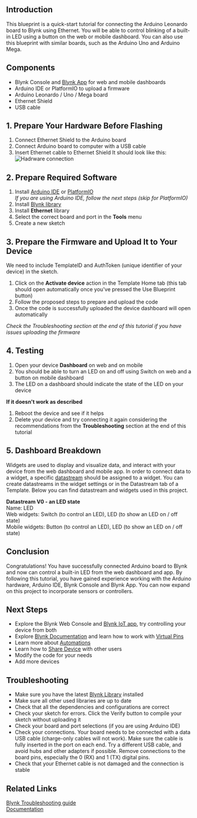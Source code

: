 ## Introduction

This blueprint is a quick-start tutorial for connecting the Arduino Leonardo board to Blynk using Ethernet. You will be able to control blinking of a built-in LED using a button on the web or mobile dashboard. You can also use this blueprint with similar boards, such as the Arduino Uno and Arduino Mega.

## Components 

* Blynk Console and [Blynk App](https://docs.blynk.io/en/downloads/blynk-apps-for-ios-and-android) for web and mobile dashboards
* Arduino IDE or PlatformIO to upload a firmware
* Arduino Leonardo / Uno / Mega board
* Ethernet Shield
* USB cable


## 1. Prepare Your Hardware Before Flashing

1. Connect Ethernet Shield to the Arduino board
2. Connect Arduino board to computer with a USB cable
3. Insert Ethernet cable to Ethernet Shield
It should look like this:  
![Hadrware connection](https://raw.githubusercontent.com/blynkkk/blueprints/main/Arduino%20Ethernet/Images/37-4.jpg)

## 2. Prepare Required Software

1. Install [Arduino IDE](https://www.arduino.cc/en/software) or [PlatformIO](https://platformio.org/install)  
_If you are using Arduino IDE, follow the next steps (skip for PlatformIO)_
2. Install [Blynk library](https://docs.blynk.io/en/blynk-library-firmware-api/installation)
3. Install **Ethernet** library
4. Select the correct board and port in the **Tools** menu
5. Create a new sketch


## 3. Prepare the Firmware and Upload It to Your Device

We need to include TemplateID and AuthToken (unique identifier of your device) in the sketch.

1. Click on the **Activate device** action in the Template Home tab (this tab should open automatically once you've pressed the Use Blueprint button)
2. Follow the proposed steps to prepare and upload the code
3. Once the code is successfully uploaded the device dashboard will open automatically

_Check the Troubleshooting section at the end of this tutorial if you have issues uploading the firmware_

## 4. Testing
1. Open your device **Dashboard** on web and on mobile
2. You should be able to turn an LED on and off using Switch on web and a button on mobile dashboard
3. The LED on a dashboard should indicate the state of the LED on your device  

**If it doesn't work as described**
1. Reboot the device and see if it helps
2. Delete your device and try connecting it again considering the recommendations from the **Troubleshooting** section at the end of this tutorial 

## 5. Dashboard Breakdown 
Widgets are used to display and visualize data, and interact with your device from the web dashboard and mobile app. In order to connect data to a widget, a specific [datastream](https://docs.blynk.io/en/getting-started/using-virtual-pins-to-control-physical-devices) should be assigned to a widget. You can create datastreams in the widget settings or in the Datastream tab of a Template. Below you can find datastream and widgets used in this project. 

**Datastream V0 - an LED state**  
Name: LED  
Web widgets: Switch (to control an LED), LED (to show an LED on / off state)  
Mobile widgets: Button (to control an LED), LED (to show an LED on / off state)

## Conclusion
Congratulations! You have successfully connected Arduino board to Blynk and now can control a built-in LED from the web dashboard and app. By following this tutorial, you have gained experience working with the Arduino hardware, Arduino IDE, Blynk Console and Blynk App. You can now expand on this project to incorporate sensors or controllers.

## Next Steps

* Explore the Blynk Web Console and [Blynk IoT app](https://docs.blynk.io/en/downloads/blynk-apps-for-ios-and-android), try controlling your device from both
* Explore [Blynk Documentation](https://docs.blynk.io/en/) and learn how to work with [Virtual Pins](https://docs.blynk.io/en/getting-started/using-virtual-pins-to-control-physical-devices)
* Learn more about [Automations](https://docs.blynk.io/en/concepts/automations)
* Learn how to [Share Device](https://docs.blynk.io/en/concepts/users) with other users
* Modify the code for your needs
* Add more devices


## Troubleshooting

* Make sure you have the latest [Blynk Library](https://docs.blynk.io/en/blynk-library-firmware-api/installation) installed
* Make sure all other used libraries are up to date
* Check that all the dependencies and configurations are correct
* Check your sketch for errors. Click the Verify button to compile your sketch without uploading it
* Check your board and port selections (if you are using Arduino IDE)
* Check your connections. Your board needs to be connected with a data USB cable (charge-only cables will not work). Make sure the cable is fully inserted in the port on each end. Try a different USB cable, and avoid hubs and other adapters if possible. Remove connections to the board pins, especially the 0 (RX) and 1 (TX) digital pins.
* Check that your Ethernet cable is not damaged and the connection is stable

## Related Links
[Blynk Troubleshooting guide](https://docs.blynk.io/en/troubleshooting/general-issues)  
[Documentation](https://docs.blynk.io/en/)
